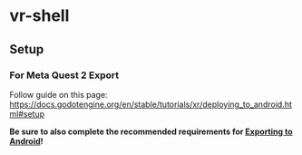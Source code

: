 # vr-shell

## Setup

### For Meta Quest 2 Export
Follow guide on this page: https://docs.godotengine.org/en/stable/tutorials/xr/deploying_to_android.html#setup

**Be sure to also complete the recommended requirements for [Exporting to Android](https://docs.godotengine.org/en/stable/tutorials/export/exporting_for_android.html#doc-exporting-for-android)!**
